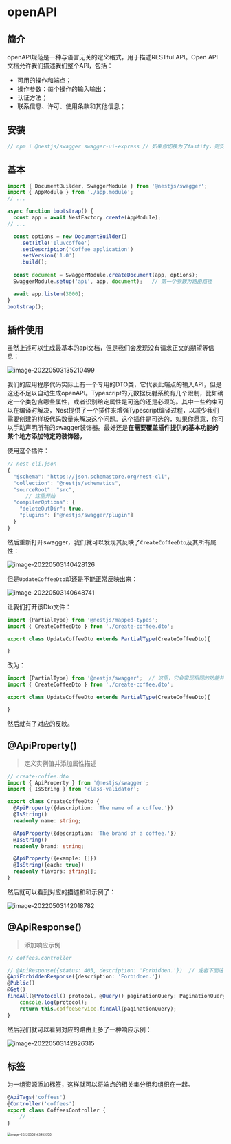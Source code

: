 # openAPI

## 简介

openAPI规范是一种与语言无关的定义格式，用于描述RESTful API。Open API文档允许我们描述我们整个API，包括：

- 可用的操作和端点；
- 操作参数：每个操作的输入输出；
- 认证方法；
- 联系信息、许可、使用条款和其他信息；

## 安装

```typescript
// npm i @nestjs/swagger swagger-ui-express // 如果你切换为了fastify，则安装fastify-swagger
```

## 基本

```typescript
import { DocumentBuilder, SwaggerModule } from '@nestjs/swagger';
import { AppModule } from './app.module';
// ...

async function bootstrap() {
  const app = await NestFactory.create(AppModule);
// ...

  const options = new DocumentBuilder()
    .setTitle('Iluvcoffee')
    .setDescription('Coffee application')
    .setVersion('1.0')
    .build();
  
  const document = SwaggerModule.createDocument(app, options);
  SwaggerModule.setup('api', app, document);   // 第一个参数为路由路径

  await app.listen(3000);
}
bootstrap();
```

## 插件使用

虽然上述可以生成最基本的api文档，但是我们会发现没有请求正文的期望等信息：

![image-20220503135210499](https://oss.justin3go.com/blogs/image-20220503135210499.png)

我们的应用程序代码实际上有一个专用的DTO类，它代表此端点的输入API，但是这还不足以自动生成openAPI。Typescript的元数据反射系统有几个限制，比如确定一个类包含哪些属性，或者识别给定属性是可选的还是必须的。其中一些约束可以在编译时解决，Nest提供了一个插件来增强Typescript编译过程，以减少我们需要创建的样板代码数量来解决这个问题。这个插件是可选的，如果你愿意，你可以手动声明所有的swagger装饰器。最好还是**在需要覆盖插件提供的基本功能的某个地方添加特定的装饰器。**

使用这个插件：

```typescript
// nest-cli.json
{
  "$schema": "https://json.schemastore.org/nest-cli",
  "collection": "@nestjs/schematics",
  "sourceRoot": "src",
      // 这里开始
  "compilerOptions": {
    "deleteOutDir": true,
    "plugins": ["@nestjs/swagger/plugin"]
  }
}
```

然后重新打开swagger，我们就可以发现其反映了`CreateCoffeeDto`及其所有属性：

![image-20220503140428126](https://oss.justin3go.com/blogs/image-20220503140428126.png)

但是`UpdateCoffeeDto`却还是不能正常反映出来：

![image-20220503140648741](https://oss.justin3go.com/blogs/image-20220503140648741.png)

让我们打开该Dto文件：

```typescript
import {PartialType} from '@nestjs/mapped-types';
import { CreateCoffeeDto } from './create-coffee.dto';

export class UpdateCoffeeDto extends PartialType(CreateCoffeeDto){

}
```

改为：

```typescript
import {PartialType} from '@nestjs/swagger';  // 这里，它会实现相同的功能并且将每个属性标记会可选的。
import { CreateCoffeeDto } from './create-coffee.dto';

export class UpdateCoffeeDto extends PartialType(CreateCoffeeDto){

}
```

然后就有了对应的反映。

## @ApiProperty()

> 定义实例值并添加属性描述

```typescript
// create-coffee.dto
import { ApiProperty } from '@nestjs/swagger';
import { IsString } from 'class-validator';

export class CreateCoffeeDto {
  @ApiProperty({description: 'The name of a coffee.'})
  @IsString()
  readonly name: string;

  @ApiProperty({description: 'The brand of a coffee.'})
  @IsString()
  readonly brand: string;

  @ApiProperty({example: []})
  @IsString({each: true})
  readonly flavors: string[];
}
```

然后就可以看到对应的描述和和示例了：

![image-20220503142018782](https://oss.justin3go.com/blogs/image-20220503142018782.png)

## @ApiResponse()

> 添加响应示例

```typescript
// coffees.controller

// @ApiResponse({status: 403, description: 'Forbidden.'})  // 或者下面这种
@ApiForbiddenResponse({description: 'Forbidden.'})
@Public()
@Get()
findAll(@Protocol() protocol, @Query() paginationQuery: PaginationQueryDto) {
    console.log(protocol);
    return this.coffeeService.findAll(paginationQuery);
}
```

然后我们就可以看到对应的路由上多了一种响应示例：

![image-20220503142826315](https://oss.justin3go.com/blogs/image-20220503142826315.png)

## 标签

为一组资源添加标签，这样就可以将端点的相关集分组和组织在一起。

```typescript
@ApiTags('coffees')
@Controller('coffees')
export class CoffeesController {
	// ...
}
```

<img src="https://oss.justin3go.com/blogs/image-20220503143953700.png" alt="image-20220503143953700" style="zoom:50%;" />



